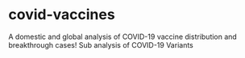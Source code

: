 # covid-vaccines
A domestic and global analysis of COVID-19 vaccine distribution and breakthrough cases! 
Sub analysis of COVID-19 Variants

